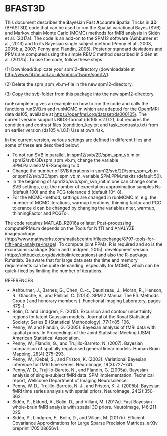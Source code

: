 # BFAST3D
This document describes the **B**ayesian **F**ast **A**ccurate **S**patial **T**ricks in **3D** (BFAST3D) code
that can be used to run the Spatial variational Bayes (SVB) and Markov chain Monte Carlo
(MCMC) methods for fMRI analysis in Sidén et al. (2017a). The code is an add-on to the
SPM12 software (Ashburner et al., 2013) and to its Bayesian single subject method (Penny
et al., 2003, 2005b,a, 2007; Penny and Flandin, 2005). Posterior standard deviations and PPMs
are computed using the simple RBMC method described in Sidén et al. (2017b). To use the
code, follow these steps

(1) Download/duplicate your spm12-directory (downloadable at
http://www.fil.ion.ucl.ac.uk/spm/software/spm12/).

(2) Delete the spm_spm_vb.m-file in the new spm12-directory.

(3) Copy the svb-folder from this package into the new spm12-directory.

runExample.m gives an example on how to run the code and calls the functions runSVB.m
and runMCMC.m which are adapted for the OpenfMRI data ds105, available at
https://openfmri.org/dataset/ds000105/. The current version supports BIDS-format (ds105
v.2.0.2), but requires the condition and contrast files (condition_key.txt and task_contrasts.txt)
from an earlier version (ds105 v.1.0.1) Use at own risk.

In the current version, various settings are defined in different files and some of these are
described below:
* To not run SVB in parallel, in spm12/svb/2D/spm_spm_vb.m or
spm12/svb/3D/spm_spm_vb.m, change the variable SPM.ParallelGMRFSampling
to 0.
* Change the number of SVB iterations in spm12/svb/2D/spm_spm_vb.m or
spm12/svb/3D/spm_spm_vb.m, variable SPM.PPM.maxits (default 50).
* In the beginning of spm12b/svb/spm_svb_init.m one can change some SVB settings,
e.g. the number of expectation approximation samples Ns (default 100) and
the PCG tolerance d (default 10^-8).
* For the MCMC-method, settings are changed in runMCMC.m, e.g. the number of
MCMC iterations, warmup iterations, thinning factor and PCG tolerance d can be
changed by changing the variables niter, warmup, thinningFactor and PCGTol.

The code requires MATLAB_R2016a or later. Post-processing computePPMs.m depends on the Tools for NIfTI and ANALYZE imagepackage
(http://www.mathworks.com/matlabcentral/fileexchange/8797-tools-for-nifti-and-analyze-image).
To compute joint PPMs, R is required and so is the excursions-package (Bolin and Lindgren,
2015), development version (https://bitbucket.org/davidbolin/excursions) and also
the R-package R.matlab. Be aware that for large data sets the time and memory requirements
can be quite demanding, especially for MCMC, which can be quick-fixed by limiting
the number of iterations.

REFERENCES
* Ashburner, J., Barnes, G., Chen, C.-c., Daunizeau, J., Moran, R., Henson, R., Glauche, V., and Phillips, C. (2013). SPM12 Manual The FIL Methods Group ( and honorary members ). Functional Imaging Laboratory, pages 475–1.
* Bolin, D. and Lindgren, F. (2015). Excursion and contour uncertainty regions for latent Gaussian models. Journal of the Royal Statistical Society: Series B (Statistical Methodology), 77(1):85–106.
* Penny, W. and Flandin, G. (2005). Bayesian analysis of fMRI data with spatial priors. In Proceedings of the Joint Statistical Meeting (JSM). American Statistical Association. 
* Penny, W., Flandin, G., and Trujillo-Barreto, N. (2007). Bayesian comparison of spatially regularised general linear models. Human Brain Mapping, 28(4):275–293.
* Penny, W., Kiebel, S., and Friston, K. (2003). Variational Bayesian inference for fMRI time series. NeuroImage, 19(3):727–741.
* Penny,W. D., Trujillo-Bareto, N., and Flandin, G. (2005a). Bayesian analysis of single-subject fMRI data: SPM implementation. Technical report, Wellcome Department of Imaging Neuroscience. 
* Penny, W. D., Trujillo-Barreto, N. J., and Friston, K. J. (2005b). Bayesian fMRI time series analysis with spatial priors. NeuroImage, 24(2):350–362. 
* Sidén, P., Eklund, A., Bolin, D., and Villani, M. (2017a). Fast Bayesian whole-brain fMRI analysis with spatial 3D priors. NeuroImage, 146:211–225.
* Sidén, P., Lindgren, F., Bolin, D., and Villani, M. (2017b). Efficient Covariance Approximations for Large Sparse Precision Matrices. arXiv preprint 1705.08656v1.
